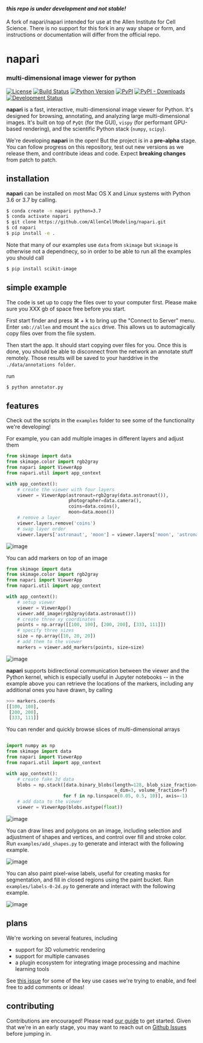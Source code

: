 #### **_this repo is under development and not stable!_**

A fork of napari/napari intended for use at the Allen Institute for Cell Science. There is no support for this fork in any way shape or form, and instructions or documentation will differ from the official repo.

# napari

### multi-dimensional image viewer for python

[![License](https://img.shields.io/pypi/l/napari.svg)](https://github.com/napari/napari/raw/master/LICENSE)
[![Build Status](https://api.cirrus-ci.com/github/Napari/napari.svg)](https://cirrus-ci.com/napari/napari)
[![Python Version](https://img.shields.io/pypi/pyversions/napari.svg)](https://python.org)
[![PyPI](https://img.shields.io/pypi/v/napari.svg)](https://pypi.org/project/napari)
[![PyPI - Downloads](https://img.shields.io/pypi/dm/napari.svg)](https://pypistats.org/packages/napari)
[![Development Status](https://img.shields.io/pypi/status/napari.svg)](https://github.com/napari/napari)

**napari** is a fast, interactive, multi-dimensional image viewer for Python. It's designed for browsing, annotating, and analyzing large multi-dimensional images. It's built on top of `PyQt` (for the GUI), `vispy` (for performant GPU-based rendering), and the scientific Python stack (`numpy`, `scipy`).

We're developing **napari** in the open! But the project is in a **pre-alpha** stage. You can follow progress on this repository, test out new versions as we release them, and contribute ideas and code. Expect **breaking changes** from patch to patch.

## installation

**napari** can be installed on most Mac OS X and Linux systems with Python 3.6 or 3.7 by calling. 
```sh
$ conda create -n napari python=3.7
$ conda activate napari
$ git clone https://github.com/AllenCellModeling/napari.git
$ cd napari
$ pip install -e .
```

Note that many of our examples use `data` from `skimage` but `skimage` is otherwise not a dependnecy, so in order to be able to run all the examples you should call

```sh
$ pip install scikit-image
```

## simple example

The code is set up to copy the files over to your computer first. Please make sure you XXX gb of space free before you start.

First start finder and press ⌘ + k to bring up the "Connect to Server" menu. Enter `smb://allen` and mount the `aics` drive. This allows us to automagically copy files over from the file system.

Then start the app. It should start copying over files for you. Once this is done, you should be able to disconnect from the network an annotate stuff remotely. Those results will be saved to your harddrive in the `./data/annotations folder`.


run 
```sh
$ python annotator.py
```

## features

Check out the scripts in the `examples` folder to see some of the functionality we're developing!

For example, you can add multiple images in different layers and adjust them

```python
from skimage import data
from skimage.color import rgb2gray
from napari import ViewerApp
from napari.util import app_context

with app_context():
    # create the viewer with four layers
    viewer = ViewerApp(astronaut=rgb2gray(data.astronaut()),
                       photographer=data.camera(),
                       coins=data.coins(),
                       moon=data.moon())
    # remove a layer
    viewer.layers.remove('coins')
    # swap layer order
    viewer.layers['astronaut', 'moon'] = viewer.layers['moon', 'astronaut']
```

![image](resources/screenshot-layers.png)

You can add markers on top of an image

```python
from skimage import data
from skimage.color import rgb2gray
from napari import ViewerApp
from napari.util import app_context

with app_context():
    # setup viewer
    viewer = ViewerApp()
    viewer.add_image(rgb2gray(data.astronaut()))
    # create three xy coordinates
    points = np.array([[100, 100], [200, 200], [333, 111]])
    # specify three sizes
    size = np.array([10, 20, 20])
    # add them to the viewer
    markers = viewer.add_markers(points, size=size)
```

![image](resources/screenshot-add-markers.png)

**napari** supports bidirectional communication between the viewer and the Python kernel, which is especially useful in Jupyter notebooks -- in the example above you can retrieve the locations of the markers, including any additional ones you have drawn, by calling

```python
>>> markers.coords
[[100, 100],
 [200, 200],
 [333, 111]]
```

You can render and quickly browse slices of multi-dimensional arrays

```python

import numpy as np
from skimage import data
from napari import ViewerApp
from napari.util import app_context

with app_context():
    # create fake 3d data
    blobs = np.stack([data.binary_blobs(length=128, blob_size_fraction=0.05,
                                        n_dim=3, volume_fraction=f)
                     for f in np.linspace(0.05, 0.5, 10)], axis=-1)
    # add data to the viewer
    viewer = ViewerApp(blobs.astype(float))
```

![image](resources/screenshot-nD-image.png)

You can draw lines and polygons on an image, including selection and adjustment of shapes and vertices, and control over fill and stroke color. Run `examples/add_shapes.py` to generate and interact with the following example.

![image](resources/screenshot-add-shapes.png)

You can also paint pixel-wise labels, useful for creating masks for segmentation, and fill in closed regions using the paint bucket. Run `examples/labels-0-2d.py` to generate and interact with the following example.

![image](resources/screenshot-add-labels.png)

## plans

We're working on several features, including 

- support for 3D volumetric rendering
- support for multiple canvases
- a plugin ecosystem for integrating image processing and machine learning tools

See [this issue](https://github.com/napari/napari/issues/141) for some of the key use cases we're trying to enable, and feel free to add comments or ideas!

## contributing

Contributions are encouraged! Please read [our guide](https://github.com/napari/napari/blob/master/CONTRIBUTING.md) to get started. Given that we're in an early stage, you may want to reach out on [Github Issues](https://github.com/napari/napari/issues) before jumping in.
